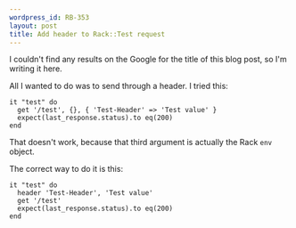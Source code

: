 ```yaml
--- 
wordpress_id: RB-353
layout: post
title: Add header to Rack::Test request
---
```


I couldn't find any results on the Google for the title of this blog post, so I'm writing it here.

All I wanted to do was to send through a header. I tried this:

    it "test" do
      get '/test', {}, { 'Test-Header' => 'Test value' }
      expect(last_response.status).to eq(200)
    end

That doesn't work, because that third argument is actually the Rack `env` object.

The correct way to do it is this:

    it "test" do
      header 'Test-Header', 'Test value'
      get '/test'
      expect(last_response.status).to eq(200)
    end


